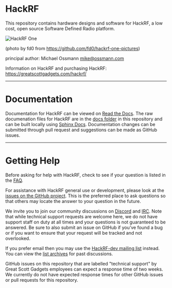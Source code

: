 # HackRF

This repository contains hardware designs and software for HackRF,
a low cost, open source Software Defined Radio platform.

![HackRF One](https://raw.github.com/mossmann/hackrf/master/docs/images/HackRF-One-fd0-0009.jpeg)

(photo by fd0 from https://github.com/fd0/hackrf-one-pictures)

principal author: Michael Ossmann <mike@ossmann.com>

Information on HackRF and purchasing HackRF: https://greatscottgadgets.com/hackrf/

--------------------

# Documentation

Documentation for HackRF can be viewed on [Read the Docs](https://hackrf.readthedocs.io/en/latest/). The raw documenation files for HackRF are in the [docs folder](https://github.com/mossmann/hackrf/tree/master/docs) in this repository and can be built locally using [Sphinx Docs](https://www.sphinx-doc.org/en/master/). Documentation changes can be submitted through pull request and suggestions can be made as GitHub issues. 

--------------------

# Getting Help

Before asking for help with HackRF, check to see if your question is listed in the [FAQ](https://hackrf.readthedocs.io/en/latest/faq.html).

For assistance with HackRF general use or development, please look at the [issues on the GitHub project](https://github.com/mossmann/hackrf/issues). This is the preferred place to ask questions so that others may locate the answer to your question in the future.

We invite you to join our community discussions on [Discord](https://discord.gg/rsfMw3rsU8) and [IRC](https://web.libera.chat/#hackrf). Note that while technical support requests are welcome here, we do not have support staff on duty at all times and your questions is not guaranteed to be answered. Be sure to also submit an issue on GitHub if you’ve found a bug or if you want to ensure that your request will be tracked and not overlooked.

If you prefer email then you may use the [HackRF-dev mailing list](https://pairlist9.pair.net/mailman/listinfo/hackrf-dev) instead. You can view the [list archives](https://pairlist9.pair.net/pipermail/hackrf-dev/) for past discussions.

GitHub issues on this repository that are labelled "technical support" by Great Scott Gadgets employees can expect a response time of two weeks. We currently do not have expected response times for other GitHub issues or pull requests for this repository. 


